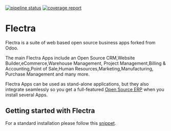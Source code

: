 [![pipeline status](https://gitlab.com/flectra-hq/flectra/badges/master/pipeline.svg)](https://gitlab.com/flectra-hq/flectra/commits/master) [![coverage report](https://gitlab.com/flectra-hq/flectra/badges/master/coverage.svg)](https://gitlab.com/flectra-hq/flectra/commits/master)

Flectra
=======

Flectra is a suite of web based open source business apps forked from Odoo. 

The main Flectra Apps include an Open Source CRM,Website Builder,eCommerce,Warehouse Management,
Project Management,Billing &amp; Accounting,Point of Sale,Human Resources,Marketing,Manufacturing,
Purchase Management and many more.

Flectra Apps can be used as stand-alone applications, but they also integrate seamlessly so you get
a full-featured <a href="https://flectrahq.com">Open Source ERP</a> when you install several Apps.


Getting started with Flectra
----------------------------
For a standard installation please follow this <a href="https://gitlab.com/flectra-hq/flectra/snippets/1694169">snippet</a>.
